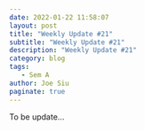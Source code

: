 ```yaml
---
date: 2022-01-22 11:58:07
layout: post
title: "Weekly Update #21"
subtitle: "Weekly Update #21"
description: "Weekly Update #21"
category: blog
tags:
   - Sem A
author: Joe Siu
paginate: true
---
```

To be update...
